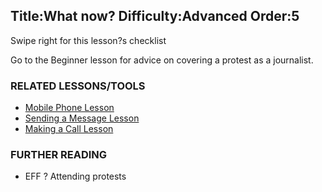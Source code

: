 Title:What now?
Difficulty:Advanced
Order:5
---
<p>Swipe right for this lesson?s checklist</p><p>Go to the Beginner lesson for advice on covering a protest as a journalist.</p><h3>RELATED LESSONS/TOOLS</h3><p><ul><li><a href="umbrella://lesson/mobile-phones">Mobile Phone Lesson</a></li><li><a href="umbrella://lesson/sending-a-message">Sending a Message Lesson</a></li><li><a href="umbrella://lesson/making-a-call">Making a Call Lesson</a></li></ul></p></p><h3>FURTHER READING</h3><p><ul><li>EFF ? Attending protests</li></ul></p>